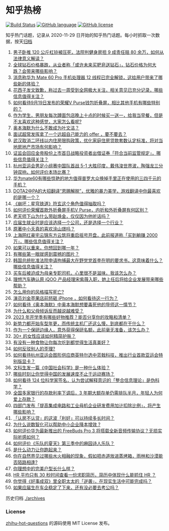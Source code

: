 # 知乎热榜
[![Build Status](https://github.com/ToWeLong/zhihu-hot-questions/workflows/CI/badge.svg)](https://github.com/ToWeLong/zhihu-hot-questions/actions)
[![GitHub language](https://img.shields.io/badge/language-golang-orange.svg)](https://golang.org/)
[![GitHub license](https://img.shields.io/github/license/ToWeLong/zhihu-hot-questions)](https://github.com/ToWeLong/zhihu-hot-questions/blob/main/LICENSE)

知乎热门话题，记录从 2020-11-29 日开始的知乎热门话题。每小时抓取一次数据，按天[归档](./archives)

<!-- BEGIN -->

1. [男子卧推 120 公斤杠铃被压死，法院判健身房担 9 成责任赔 80 余万，如何从法律意义解读？](https://www.zhihu.com/question/622562045)
1. [全球钻石价格暴跌，从业者称「或许未来买肥皂送钻石」，钻石价格为何大跌？会带来哪些影响？](https://www.zhihu.com/question/622719586)
1. [消息称华为 Mate 60 Pro 手机处理器 12 线程已完全解锁，这给用户带来了哪些新的体验？](https://www.zhihu.com/question/622644539)
1. [花西子发文致歉，称过去一周受到全网极大关注，相关意见已充分记录，哪些信息值得关注？](https://www.zhihu.com/question/622779631)
1. [如何看待9月19日发布的荣耀V Purse钱包折叠屏，相比其他手机有哪些特别的？](https://www.zhihu.com/question/622772820)
1. [作为学生，男朋友每次蹲面包店晚上十点的时候买一送一，给我当早餐，但是不太喜欢这种感觉，大家怎么看呢?](https://www.zhihu.com/question/621789903)
1. [奥本海默为什么不敢成为叶文洁？](https://www.zhihu.com/question/622000348)
1. [面试超常发挥拿了一个远超自己能力的 offer ，要不要去？](https://www.zhihu.com/question/622558816)
1. [武汉取消二环线以内住房限购政策，优化家庭住房贷款套数认定标准，将对当地房地产市场有何影响？](https://www.zhihu.com/question/622785484)
1. [证监会回应金帝股份上市首日战略投资者出借证券「符合当前监管规定」，哪些信息值得关注？](https://www.zhihu.com/question/622758430)
1. [杭州亚运会男足小组赛中国队首战 5-1 大胜印度，戴伟浚世界波，陶强龙三分钟双响，如何评价本场比赛？](https://www.zhihu.com/question/622815244)
1. [华为mate60有哪些惊艳的地方值得普罗大众换掉手里正在使用的三四千元的手机？](https://www.zhihu.com/question/620453327)
1. [DOTA2中PA的大招翻译“恩赐解脱”，优雅的暴力美学，游戏翻译中你最喜欢的是哪一个？](https://www.zhihu.com/question/622571375)
1. [《崩坏：星穹铁道》符⽞这个⻆⾊值得抽取吗？](https://www.zhihu.com/question/622740493)
1. [如何评价荣耀首款外折叠屏手机V Purse，内折和外折叠屏有何区别？](https://www.zhihu.com/question/622784986)
1. [老天师下山为什么带赵焕金，仅仅因为他听话吗？](https://www.zhihu.com/question/297063475)
1. [应届生就业时是应该选择一个公司，还是选择一个行业？](https://www.zhihu.com/question/622549844)
1. [原著中小夭真的喜欢涂山璟吗？](https://www.zhihu.com/question/622507180)
1. [上海网红豪宅云锦东方云筑将重启摇号开盘，此前报道称「买到躺赚 2000 万」，哪些信息值得关注？](https://www.zhihu.com/question/622602279)
1. [如果可以重来，你想回到哪一年？](https://www.zhihu.com/question/619021557)
1. [有哪些第一眼就感到震撼的图片？](https://www.zhihu.com/question/38178765)
1. [韩国总统批准法院申请拘捕最大在野党党首李在明的要求书，这意味着什么？哪些信息值得关注？](https://www.zhihu.com/question/622712493)
1. [买车后被迫成为母亲专职司机，心里很不是滋味，我该怎么办？](https://www.zhihu.com/question/622487167)
1. [理想汽车确认原 iQOO 产品经理宋紫薇入职，她上任后将给企业发展带来哪些帮助？](https://www.zhihu.com/question/622364808)
1. [怎么用你的风格描写死亡?](https://www.zhihu.com/question/618881193)
1. [演员刘金苹果店前怒砸 iPhone ，如何看待这一行为？](https://www.zhihu.com/question/622583578)
1. [如何看待《奥本海默》中奥本海默想要毒死他的导师这一情节？](https://www.zhihu.com/question/622478380)
1. [为什么和父母倾诉反而越说越难受？](https://www.zhihu.com/question/620714238)
1. [2023 年开学季有哪些好物推荐？能否分享你的攻略和清单？](https://www.zhihu.com/question/622729014)
1. [新势力都开始车型年更，而传统主机厂还这么慢，到底都在干什么？](https://www.zhihu.com/question/622731609)
1. [作为一个保研边缘人，意外获得保研名额，此前毫无准备，该怎么办？](https://www.zhihu.com/question/622536281)
1. [30+ 的女性应该如何精简护肤？](https://www.zhihu.com/question/620752182)
1. [有没有一种食物让你每次吃到都觉得生活真美好？](https://www.zhihu.com/question/614546303)
1. [如何反驳别人的歪理?](https://www.zhihu.com/question/621365884)
1. [如何看待杭州亚运会图形供应商英特尔选中蓝戟科技，推出行业首款亚运会特别版显卡？](https://www.zhihu.com/question/622580736)
1. [文科生发一篇《中国社会科学》是一种什么体验？](https://www.zhihu.com/question/364827934)
1. [哪些时刻让你觉得中国的发展速度不止于运动赛场？](https://www.zhihu.com/question/621912231)
1. [如何看待 124 位科学家签名，认为尝试解释意识的「整合信息理论」是伪科学？](https://www.zhihu.com/question/622458918)
1. [全国多家银行的存款利率下调后，3 年期大额存单仍需排队半月，年轻人为何爱上存款？](https://www.zhihu.com/question/622711648)
1. [四部门发布「提高集成电路和工业母机企业研发费用加计扣除比例」，将产生哪些影响？](https://www.zhihu.com/question/622658638)
1. [「认房不认贷」的这波「利好」可以持续多长时间？](https://www.zhihu.com/question/622676434)
1. [为什么说数智化可以帮助中小企业降本增效 ?](https://www.zhihu.com/question/621666504)
1. [如何评价华为最新推出的 FreeBuds Pro 3 将搭载全新音频传输协议？无损实际听感如何？](https://www.zhihu.com/question/622679746)
1. [如何评价《乐队的夏天》第三季中的麻园诗人乐队？](https://www.zhihu.com/question/270807945)
1. [是什么动力让你跑起来？](https://www.zhihu.com/question/622655283)
1. [你在自然界见过哪些水火相融的现象，假如把赤道放进蒸烤箱，雨林和沙漠能否陌路相逢?](https://www.zhihu.com/question/622663436)
1. [你理想中的完美户型长什么样？](https://www.zhihu.com/question/277577266)
1. [HR 平均只有 30 秒时间查看一份求职简历，简历中体现什么能抓住 HR ？](https://www.zhihu.com/question/622554045)
1. [你觉得《好事成双》里全职太太的「逆袭」，在现实生活中可能完成吗？](https://www.zhihu.com/question/622733137)
1. [如果应届生在车企稳定了下来，还有没必要去考公吗？](https://www.zhihu.com/question/622289618)

<!-- END -->

历史归档 [./archives](./archives)


### License
[zhihu-hot-questions](https://github.com/towelong/zhihu-hot-questions) 的源码使用 MIT License 发布。